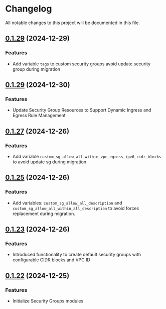# Changelog

All notable changes to this project will be documented in this file.
## [0.1.29]() (2024-12-29)
### Features
* Add variable `tags` to custom security groups avoid update security group during migration

## [0.1.29]() (2024-12-30)
### Features
* Update Security Group Resources to Support Dynamic Ingress and Egress Rule Management

## [0.1.27]() (2024-12-26)
### Features
* Add variable `custom_sg_allow_all_within_vpc_egress_ipv6_cidr_blocks` to avoid update sg during migration

## [0.1.25]() (2024-12-26)
### Features
* Add variables: `custom_sg_allow_all_description` and `custom_sg_allow_all_within_all_description` to avoid forces replacement during migration.

## [0.1.23]() (2024-12-26)
### Features
* Introduced functionality to create default security groups with configurable CIDR blocks and VPC ID

## [0.1.22]() (2024-12-25)
### Features
* Initialize Security Groups modules
